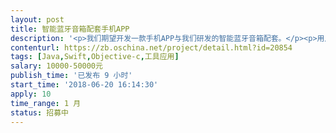 ```yaml
---                
layout: post       
title: 智能蓝牙音箱配套手机APP           
description: '<p>我们期望开发一款手机APP与我们研发的智能蓝牙音箱配套。</p><p>用户通过手机APP的蓝牙模式连接硬件后，能够控制声效（均衡器）、FM收音、定时开关灯、定时播放或关闭音乐、设置闹钟、控制LED灯光色彩亮度及闪烁方式、播放USB、SD存储卡或外放的音乐等，该智能蓝牙音箱配套手机APP后可以广泛应用于出租的士、家庭室内、户外娱乐等多种场景。</p>'     
contenturl: https://zb.oschina.net/project/detail.html?id=20854      
tags: [Java,Swift,Objective-c,工具应用]            
salary: 10000-50000元          
publish_time: '已发布 9 小时'         
start_time: '2018-06-20 16:14:30'           
apply: 10                   
time_range: 1 月              
status: 招募中                  
---                 
```

